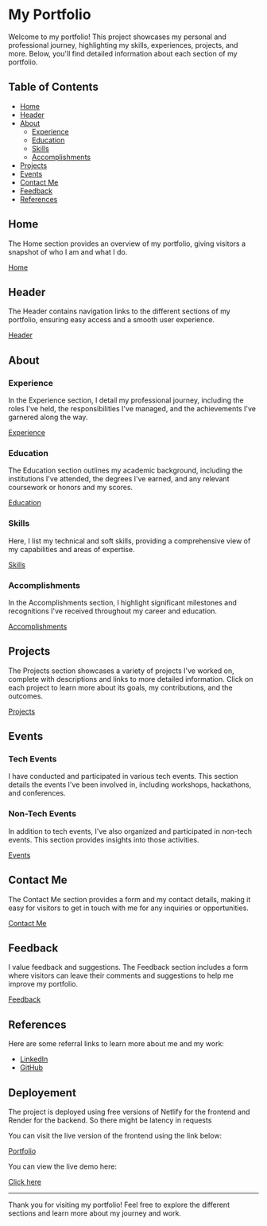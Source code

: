 # My Portfolio

Welcome to my portfolio! This project showcases my personal and professional journey, highlighting my skills, experiences, projects, and more. Below, you'll find detailed information about each section of my portfolio.

## Table of Contents
- [Home](#home)
- [Header](#header)
- [About](#about)
  - [Experience](#experience)
  - [Education](#education)
  - [Skills](#skills)
  - [Accomplishments](#accomplishments)
- [Projects](#projects)
- [Events](#events)
- [Contact Me](#contact-me)
- [Feedback](#feedback)
- [References](#references)

## Home
The Home section provides an overview of my portfolio, giving visitors a snapshot of who I am and what I do.

[ Home ](./portfolio-app/src/components/Home.js)

## Header
The Header contains navigation links to the different sections of my portfolio, ensuring easy access and a smooth user experience.

[ Header ](./portfolio-app/src/components/Header.js)

## About
### Experience
In the Experience section, I detail my professional journey, including the roles I've held, the responsibilities I've managed, and the achievements I've garnered along the way.

[ Experience ](./portfolio-app/src/components/Experience.js)

### Education
The Education section outlines my academic background, including the institutions I've attended, the degrees I've earned, and any relevant coursework or honors and my scores.

[ Education ](./portfolio-app/src/components/Education.js)

### Skills
Here, I list my technical and soft skills, providing a comprehensive view of my capabilities and areas of expertise.

[ Skills ](./portfolio-app/src/components/Skills.js)

### Accomplishments
In the Accomplishments section, I highlight significant milestones and recognitions I've received throughout my career and education.

[Accomplishments](./portfolio-app/src/components/Accomplishments.js)

## Projects
The Projects section showcases a variety of projects I've worked on, complete with descriptions and links to more detailed information. Click on each project to learn more about its goals, my contributions, and the outcomes.

[ Projects ](./portfolio-app/src/components/Projects.js)

## Events
### Tech Events
I have conducted and participated in various tech events. This section details the events I've been involved in, including workshops, hackathons, and conferences.

### Non-Tech Events
In addition to tech events, I've also organized and participated in non-tech events. This section provides insights into those activities.

[ Events ](./portfolio-app/src/components/Events.js)

## Contact Me
The Contact Me section provides a form and my contact details, making it easy for visitors to get in touch with me for any inquiries or opportunities.

[ Contact Me ](./portfolio-app/src/components/Contact_Me_Frame.js)

## Feedback
I value feedback and suggestions. The Feedback section includes a form where visitors can leave their comments and suggestions to help me improve my portfolio.

[ Feedback ](./portfolio-app/src/components/Feedback.js)

## References
Here are some referral links to learn more about me and my work:
- [LinkedIn](https://www.linkedin.com/in/mali-pashupathi/)
- [GitHub](https://github.com/Pashu3)

## Deployement
The project is deployed using free versions of Netlify for the frontend and Render for the backend. So there might be latency in requests

You can visit the live version of the frontend using the link below:
 
 [ Portfolio ](https://pashu-portfolio.netlify.app/)

You can view the live demo here:
 
 [ Click here ](https://www.youtube.com/watch?v=k0nDp8dYTSo)


---

Thank you for visiting my portfolio! Feel free to explore the different sections and learn more about my journey and work.
